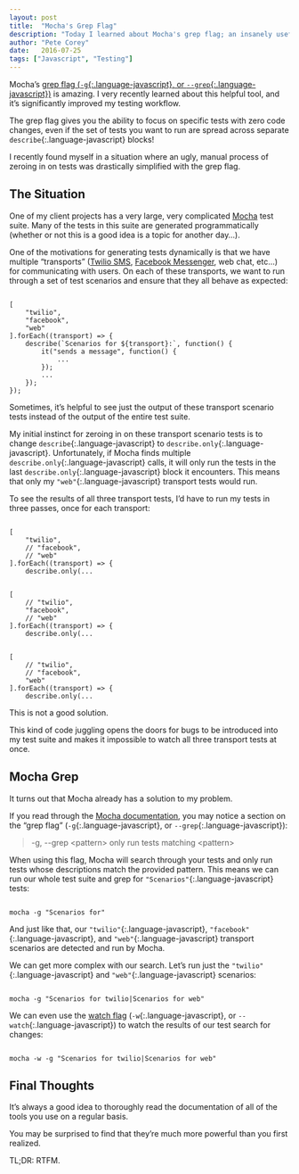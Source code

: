 ```yaml
---
layout: post
title:  "Mocha's Grep Flag"
description: "Today I learned about Mocha's grep flag; an insanely useful tool for quickly isolating individual tests of groups of tests."
author: "Pete Corey"
date:   2016-07-25
tags: ["Javascript", "Testing"]
---
```


Mocha’s [grep flag (`-g`{:.language-javascript}, or `--grep`{:.language-javascript})](https://mochajs.org/#g---grep-pattern) is amazing. I very recently learned about this helpful tool, and it’s significantly improved my testing workflow.

The grep flag gives you the ability to focus on specific tests with zero code changes, even if the set of tests you want to run are spread across separate `describe`{:.language-javascript} blocks!

I recently found myself in a situation where an ugly, manual process of zeroing in on tests was drastically simplified with the grep flag.

## The Situation

One of my client projects has a very large, very complicated [Mocha](https://mochajs.org/) test suite. Many of the tests in this suite are generated programmatically (whether or not this is a good idea is a topic for another day…).

One of the motivations for generating tests dynamically is that we have multiple “transports” ([Twilio SMS](https://www.twilio.com/), [Facebook Messenger](https://www.facebook.com/help/151024075021791/), web chat, etc…) for communicating with users. On each of these transports, we want to run through a set of test scenarios and ensure that they all behave as expected:

<pre class='language-javascript'><code class='language-javascript'>
[
    "twilio",
    "facebook",
    "web"
].forEach((transport) => {
    describe(`Scenarios for ${transport}:`, function() {
        it("sends a message", function() {
            ...
        });
        ...
    });
});
</code></pre>

Sometimes, it’s helpful to see just the output of these transport scenario tests instead of the output of the entire test suite.

My initial instinct for zeroing in on these transport scenario tests is to change `describe`{:.language-javascript} to `describe.only`{:.language-javascript}. Unfortunately, if Mocha finds multiple `describe.only`{:.language-javascript} calls, it will only run the tests in the last `describe.only`{:.language-javascript} block it encounters. This means that only my `"web"`{:.language-javascript} transport tests would run.

To see the results of all three transport tests, I’d have to run my tests in three passes, once for each transport:

<pre class='language-javascript'><code class='language-javascript'>
[
    "twilio",
    // "facebook",
    // "web"
].forEach((transport) => {
    describe.only(...
</code></pre>

<pre class='language-javascript'><code class='language-javascript'>
[
    // "twilio",
    "facebook",
    // "web"
].forEach((transport) => {
    describe.only(...
</code></pre>

<pre class='language-javascript'><code class='language-javascript'>
[
    // "twilio",
    // "facebook",
    "web"
].forEach((transport) => {
    describe.only(...
</code></pre>

This is not a good solution.

This kind of code juggling opens the doors for bugs to be introduced into my test suite and makes it impossible to watch all three transport tests at once.

## Mocha Grep

It turns out that Mocha already has a solution to my problem.

If you read through the [Mocha documentation](https://mochajs.org/#usage), you may notice a section on the “grep flag” (`-g`{:.language-javascript}, or `--grep`{:.language-javascript}):

> -g, --grep \<pattern\>    only run tests matching \<pattern\>

When using this flag, Mocha will search through your tests and only run tests whose descriptions match the provided pattern. This means we can run our whole test suite and grep for `"Scenarios"`{:.language-javascript} tests:

<pre class='language-javascript'><code class='language-javascript'>
mocha -g "Scenarios for"
</code></pre>

And just like that, our `"twilio"`{:.language-javascript}, `"facebook"`{:.language-javascript}, and `"web"`{:.language-javascript} transport scenarios are detected and run by Mocha.

We can get more complex with our search. Let’s run just the `"twilio"`{:.language-javascript} and `"web"`{:.language-javascript} scenarios:

<pre class='language-javascript'><code class='language-javascript'>
mocha -g "Scenarios for twilio|Scenarios for web"
</code></pre>

We can even use the [watch flag](https://mochajs.org/#w---watch) (`-w`{:.language-javascript}, or `--watch`{:.language-javascript}) to watch the results of our test search for changes:

<pre class='language-javascript'><code class='language-javascript'>
mocha -w -g "Scenarios for twilio|Scenarios for web"
</code></pre>

## Final Thoughts

It’s always a good idea to thoroughly read the documentation of all of the tools you use on a regular basis.

You may be surprised to find that they’re much more powerful than you first realized.

TL;DR: RTFM.
